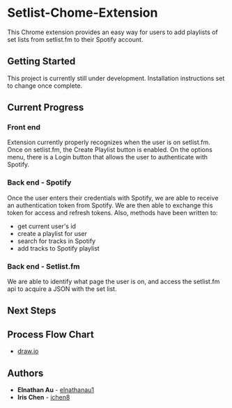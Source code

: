# Setlist-Chome-Extension
This Chrome extension provides an easy way for users to add playlists of set lists from setlist.fm to their Spotify account.

## Getting Started

This project is currently still under development. Installation instructions set to change once complete.

## Current Progress

### Front end
Extension currently properly recognizes when the user is on setlist.fm. Once on setlist.fm, the Create Playlist button is enabled. On the options menu, there is a Login button that allows the user to authenticate with Spotify.

### Back end - Spotify
Once the user enters their credentials with Spotify, we are able to receive an authentication token from Spotify. We are then able to exchange this token for access and refresh tokens. Also, methods have been written to:
* get current user's id
* create a playlist for user
* search for tracks in Spotify
* add tracks to Spotify playlist

### Back end - Setlist.fm
We are able to identify what page the user is on, and access the setlist.fm api to acquire a JSON with the set list.

## Next Steps


## Process Flow Chart
* [draw.io](https://www.draw.io/?lightbox=1&highlight=0000ff&edit=_blank&layers=1&nav=1#G1sXyfNucKvjiMAFeiKV1HCDKZ7_TKvwHi)


## Authors

* **Elnathan Au** - [elnathanau1](https://github.com/elnathanau1)
* **Iris Chen** - [ichen8](https://github.com/ichen8)
